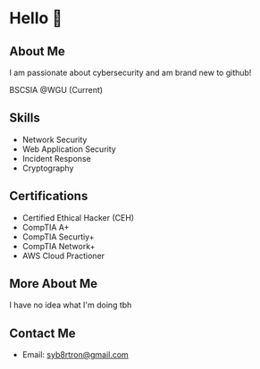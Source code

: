 # Hello 👋
## About Me
I am passionate about cybersecurity and am brand new to github!

BSCSIA @WGU (Current)

## Skills
- Network Security
- Web Application Security
- Incident Response
- Cryptography

## Certifications
- Certified Ethical Hacker (CEH)
- CompTIA A+
- CompTIA Securtiy+
- CompTIA Network+
- AWS Cloud Practioner
##  
## More About Me
I have no idea what I'm doing tbh
  
## Contact Me
- Email: syb8rtron@gmail.com
